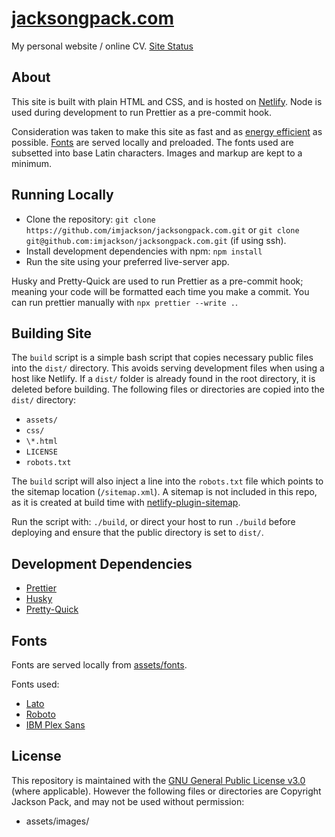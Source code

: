# [jacksongpack.com](https://jacksongpack.com)

My personal website / online CV. [Site Status](https://stats.uptimerobot.com/nXRK6cXKKP)

## About

This site is built with plain HTML and CSS, and is hosted on [Netlify](https://netlify.com). Node is used during development to run Prettier as a pre-commit hook.

Consideration was taken to make this site as fast and as [energy efficient](https://websitecarbon.com) as possible. [Fonts](#fonts) are served locally and preloaded. The fonts used are subsetted into base Latin characters. Images and markup are kept to a minimum.

## Running Locally

-   Clone the repository: `git clone https://github.com/imjackson/jacksongpack.com.git` or `git clone git@github.com:imjackson/jacksongpack.com.git` (if using ssh).
-   Install development dependencies with npm: `npm install`
-   Run the site using your preferred live-server app.

Husky and Pretty-Quick are used to run Prettier as a pre-commit hook; meaning your code will be formatted each time you make a commit. You can run prettier manually with `npx prettier --write .`.

## Building Site

The `build` script is a simple bash script that copies necessary public files into the `dist/` directory. This avoids serving development files when using a host like Netlify. If a `dist/` folder is already found in the root directory, it is deleted before building. The following files or directories are copied into the `dist/` directory:

-   `assets/`
-   `css/`
-   `\*.html`
-   `LICENSE`
-   `robots.txt`

The `build` script will also inject a line into the `robots.txt` file which points to the sitemap location (`/sitemap.xml`). A sitemap is not included in this repo, as it is created at build time with [netlify-plugin-sitemap](https://github.com/netlify-labs/netlify-plugin-sitemap).

Run the script with: `./build`, or direct your host to run `./build` before deploying and ensure that the public directory is set to `dist/`.

## Development Dependencies

-   [Prettier](https://github.com/prettier/prettier)
-   [Husky](https://github.com/typicode/husky)
-   [Pretty-Quick](https://github.com/azz/pretty-quick)

## Fonts

Fonts are served locally from [assets/fonts](./assets/fonts/).

Fonts used:

-   [Lato](https://www.latofonts.com/)
-   [Roboto](https://fonts.google.com/specimen/Roboto?preview.text_type=custom#about)
-   [IBM Plex Sans](https://www.ibm.com/plex/)

## License

This repository is maintained with the [GNU General Public License v3.0](./LICENSE) (where applicable). However the following files or directories are Copyright Jackson Pack, and may not be used without permission:

-   assets/images/
